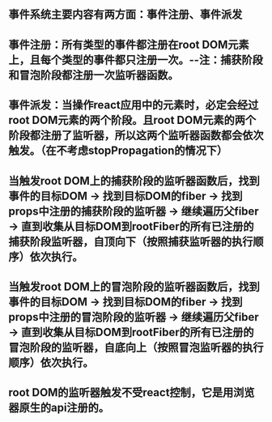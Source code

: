 ## 事件系统主要内容有两方面：事件注册、事件派发
## 事件注册：所有类型的事件都注册在root DOM元素上，且每个类型的事件都只注册一次。--注：捕获阶段和冒泡阶段都注册一次监听器函数。
## 事件派发：当操作react应用中的元素时，必定会经过root DOM元素的两个阶段。且root DOM元素的两个阶段都注册了监听器，所以这两个监听器函数都会依次触发。（在不考虑stopPropagation的情况下）
## 当触发root DOM上的捕获阶段的监听器函数后，找到事件的目标DOM -> 找到目标DOM的fiber -> 找到props中注册的捕获阶段的监听器 -> 继续遍历父fiber -> 直到收集从目标DOM到rootFiber的所有已注册的捕获阶段监听器，自顶向下（按照捕获监听器的执行顺序）依次执行。
## 当触发root DOM上的冒泡阶段的监听器函数后，找到事件的目标DOM -> 找到目标DOM的fiber -> 找到props中注册的冒泡阶段的监听器 -> 继续遍历父fiber -> 直到收集从目标DOM到rootFiber的所有已注册的冒泡阶段的监听器，自底向上（按照冒泡监听器的执行顺序）依次执行。
## root DOM的监听器触发不受react控制，它是用浏览器原生的api注册的。